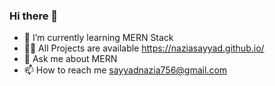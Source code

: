 ### Hi there 👋

  
- 🌱 I’m currently learning MERN Stack
- 👨‍💻 All Projects are available  https://naziasayyad.github.io/
- 💬 Ask me about MERN
- 📫 How to reach me sayyadnazia756@gmail.com


